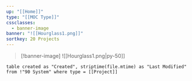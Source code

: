 ```yaml
---
up: "[[Home]]"
type: "[[MOC Type]]"
cssclasses:
  - banner-image
banner: "![[Hourglass1.png]]"
sortkey: 20 Projects
---
```

>[!banner-image] ![[Hourglass1.png|py-50]]
>

```dataview
table created as "Created", striptime(file.mtime) as "Last Modified" from !"90 System" where type = [[Project]]
```
